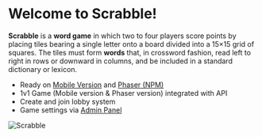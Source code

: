 # Welcome to Scrabble!

**Scrabble** is a **word game** in which two to four players score points by placing tiles bearing a single letter onto a board divided into a 15×15 grid of squares. The tiles must form **words** that, in crossword fashion, read left to right in rows or downward in columns, and be included in a standard dictionary or lexicon.

 - Ready on [Mobile Version](http://gate.git/asep.darmawan/Scrabble) and [Phaser (NPM)](http://gate.git/asep.darmawan/npmPhaser)
 - 1v1 Game (Mobile version & Phaser version) integrated with API
 - Create and join lobby system
 - Game settings via [Admin Panel](http://gate.git/asep.darmawan/AdminPanel)

 
 ![Scrabble](https://github.com/asepasdar/Shooter-Replica/blob/master/imgread/img1.PNG)